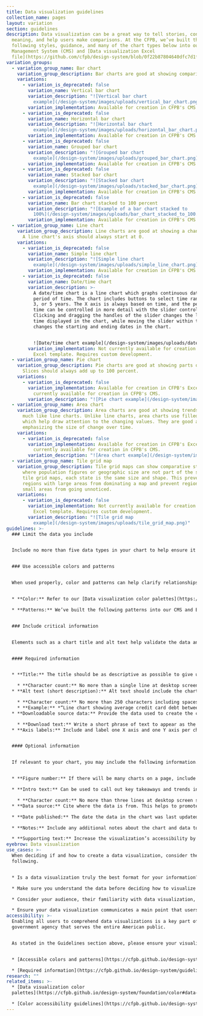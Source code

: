 ```yaml
---
title: Data visualization guidelines
collection_name: pages
layout: variation
section: guidelines
description: Data visualization can be a great way to tell stories, convey
  meaning, and help users make comparisons. At the CFPB, we’ve built the
  following styles, guidance, and many of the chart types below into our Content
  Management System (CMS) and [Data visualization Excel
  file](https://github.com/cfpb/design-system/blob/0f22b87804640dfc7d1f1ae1f6a82ad507e9887c/docs/assets/CFPB%20Excel%20Data%20Samples%20v2.0.xlsx).
variation_groups:
  - variation_group_name: Bar chart
    variation_group_description: Bar charts are good at showing comparisons of discrete items or categories.
    variations:
      - variation_is_deprecated: false
        variation_name: Vertical bar chart
        variation_description: "![Vertical bar chart
          example](/design-system/images/uploads/vertical_bar_chart.png)"
        variation_implementation: Available for creation in CFPB's CMS and Excel template
      - variation_is_deprecated: false
        variation_name: Horizontal bar chart
        variation_description: "![Horizontal bar chart
          example](/design-system/images/uploads/horizontal_bar_chart.png)"
        variation_implementation: Available for creation in CFPB's CMS and Excel template
      - variation_is_deprecated: false
        variation_name: Grouped bar chart
        variation_description: "![Grouped bar chart
          example](/design-system/images/uploads/grouped_bar_chart.png)"
        variation_implementation: Available for creation in CFPB's CMS and Excel template
      - variation_is_deprecated: false
        variation_name: Stacked bar chart
        variation_description: "![Stacked bar chart
          example](/design-system/images/uploads/stacked_bar_chart.png)"
        variation_implementation: Available for creation in CFPB's CMS and Excel template
      - variation_is_deprecated: false
        variation_name: Bar chart stacked to 100 percent
        variation_description: "![Example of a bar chart stacked to
          100%](/design-system/images/uploads/bar_chart_stacked_to_100.png)"
        variation_implementation: Available for creation in CFPB's CMS and Excel template
  - variation_group_name: Line chart
    variation_group_description: Line charts are good at showing a change over time.
      A line chart's axis should always start at 0.
    variations:
      - variation_is_deprecated: false
        variation_name: Simple line chart
        variation_description: "![Simple line chart
          example](/design-system/images/uploads/simple_line_chart.png)"
        variation_implementation: Available for creation in CFPB's CMS and Excel template
      - variation_is_deprecated: false
        variation_name: Date/time chart 
        variation_description: >-
          A date/time chart is a line chart which graphs continuous data over a
          period of time. The chart includes buttons to select time ranges of 1,
          3, or 5 years. The X axis is always based on time, and the period of
          time can be controlled in more detail with the slider control.
          Clicking and dragging the handles of the slider changes the length of
          time displayed in the chart, while moving the slider within the bar
          changes the starting and ending dates in the chart.


          ![Date/time chart example](/design-system/images/uploads/date_time_chart.png)
        variation_implementation: Not currently available for creation in CFPB's CMS or
          Excel template. Requires custom development.
  - variation_group_name: Pie chart
    variation_group_description: Pie charts are good at showing parts of a whole.
      Slices should always add up to 100 percent.
    variations:
      - variation_is_deprecated: false
        variation_implementation: Available for creation in CFPB's Excel template. Not
          currently available for creation in CFPB's CMS.
        variation_description: "![Pie chart example](/design-system/images/uploads/pie_chart.png)"
  - variation_group_name: Area chart
    variation_group_description: Area charts are good at showing trends over time
      much like line charts. Unlike line charts, area charts use filled areas
      which help draw attention to the changing values. They are good at
      emphasizing the size of change over time.
    variations:
      - variation_is_deprecated: false
        variation_implementation: Available for creation in CFPB's Excel template. Not
          currently available for creation in CFPB's CMS.
        variation_description: "![Area chart example](/design-system/images/uploads/area_chart.png)"
  - variation_group_name: Tile grid map
    variation_group_description: Tile grid maps can show comparative state data
      where population figures or geographic size are not part of the story. In
      tile grid maps, each state is the same size and shape. This prevents
      regions with large areas from dominating a map and prevent regions with
      small areas from going unnoticed.
    variations:
      - variation_is_deprecated: false
        variation_implementation: Not currently available for creation in CFPB's CMS or
          Excel template. Requires custom development.
        variation_description: "![Tile grid map
          example](/design-system/images/uploads/tile_grid_map.png)"
guidelines: >-
  ### Limit the data you include 


  Include no more than five data types in your chart to help ensure it will be readable and accessible. For example, a line chart should have no more than five lines, and a pie chart should have no more than five slices. If you need to show more than five data types, break your chart into multiple smaller charts.  


  ### Use accessible colors and patterns 


  When used properly, color and patterns can help clarify relationships and differences between data and maintain a consistent brand voice. When used poorly, color and patterns can overwhelm the user, make the data confusing, and break with brand standards. 


  * **Color:** Refer to our [Data visualization color palettes](https://cfpb.github.io/design-system/foundation/color#data-visualization-palettes) and [Color accessibility guidelines](https://cfpb.github.io/design-system/foundation/color#accessibility) when choosing colors for your visualization. 

  * **Patterns:** We’ve built the following patterns into our CMS and Excel template: square dot, round dot, dash, and long dash.


  ### Include critical information 


  Elements such as a chart title and alt text help validate the data and increase comprehension. 


  #### Required information


  * **Title:** The title should be as descriptive as possible to give users a sense of what the chart will be about.  

    * **Character count:** No more than a single line at desktop screen size (approx. 95 characters including spaces) 
  * **Alt text (short description):** Alt text should include the chart type, type of data, and main takeaway. This text will not be visible on the page. Rather, it will be read by a screen reader.  

    * **Character count:** No more than 250 characters including spaces
    * **Example:** *“Line chart showing average credit card debt between June 2018 and September 2019 stayed relatively stable across respondents, whether or not they reported difficulty paying expenses.”*
  * **Downloadable source data:** Provide the data used to create the chart in an Excel or CSV file. Within the file, format the data as a table with header columns for accessibility. Please reference this [table accessibility video](https://www.section508.gov/training/spreadsheets/aed-cop-xlsx05/) for guidance.   

    * **Download text:** Write a short phrase of text to appear as the link text when a user clicks to download the data. The text should succinctly describe the data the file contains so it is clear to a user using a screen reader what they are downloading. 
  * **Axis labels:** Include and label one X axis and one Y axis per chart. 


  #### Optional information


  If relevant to your chart, you may include the following information. 


  * **Figure number:** If there will be many charts on a page, include a figure number with each chart. This will appear as text above the chart’s title.

  * **Intro text:** Can be used to call out key takeaways and trends in the chart data. This will help a user understand why they may want to explore the data.

    * **Character count:** No more than three lines at desktop screen size (approx. 250 characters including spaces)
  * **Data source:** Cite where the data is from. This helps to promote trust and validity. Whenever possible, link to the original source. 

  * **Date published:** The date the data in the chart was last updated

  * **Notes:** Include any additional notes about the chart and data to describe aspects such as caveats or inconsistencies with the data. 

  * **Supporting text:** Increase the visualization’s accessibility by further describing it in the main body of text. In addition to text placed within the data visualization itself, describe the chart data, trends, and key takeaways in greater detail in the paragraphs directly following the visualization. This is especially necessary for more complex charts.
eyebrow: Data visualization
use_cases: >-
  When deciding if and how to create a data visualization, consider the
  following. 


  * Is a data visualization truly the best format for your information? Data visualizations can be powerful in showing aspects such as patterns and comparisons. But sometimes data visualization isn’t the best approach, and a well-crafted sentence or table may actually be more impactful in conveying a specific point. 

  * Make sure you understand the data before deciding how to visualize it. For instance, bar charts are good at showing comparisons whereas line charts are good at showing a change over time.  

  * Consider your audience, their familiarity with data visualization, and how much information they need. 

  * Ensure your data visualization communicates a main point that users can easily recognize and walk away with.
accessibility: >-
  Enabling all users to comprehend data visualizations is a key part of being a
  government agency that serves the entire American public.  


  As stated in the Guidelines section above, please ensure your visualization includes the following. 


  * [Accessible colors and patterns](https://cfpb.github.io/design-system/guidelines/data-visualization-guidelines#use-accessible-colors-and-patterns)

  * [Required information](https://cfpb.github.io/design-system/guidelines/data-visualization-guidelines#required-information) including a chart title, alt text, downloadable source data, download text, and axis labels
research: ""
related_items: >-
  * [Data visualization color
  palettes](https://cfpb.github.io/design-system/foundation/color#data-visualization-palettes-1)

  * [Color accessibility guidelines](https://cfpb.github.io/design-system/foundation/color#accessibility)[](https://cfpb.github.io/design-system/guidelines/bar-charts)[](https://cfpb.github.io/design-system/guidelines/pie-charts)
---
```

